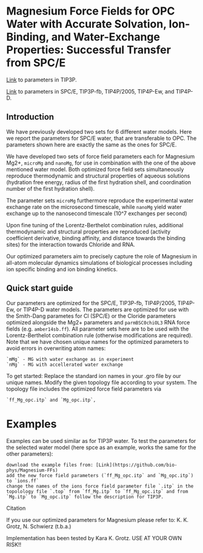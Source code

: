 # Magnesium Force Fields for OPC Water with Accurate Solvation, Ion-Binding, and Water-Exchange Properties: Successful Transfer from SPC/E

[Link](https://github.com/bio-phys/Magnesium-FFs) to parameters in TIP3P.

[Link](https://github.com/bio-phys/optimizedMgFFs) to parameters in SPC/E, TIP3P-fb, TIP4P/2005, TIP4P-Ew, and TIP4P-D.


## Introduction

We have previously developed two sets for 6 different water models. Here we report the parameters for SPC/E water, that are transferable to OPC. The parameters shown here are exactly the same as the ones for SPC/E. 

We have developed two sets of force field parameters each for Magnesium Mg2+, `microMg` and `nanoMg`, for use in combination with the one of the above mentioned water model. Both optimized force field sets simultaneously reproduce thermodynamic and structural properties of aqueous solutions (hydration free energy, radius of the first hydration shell, and coordination number of the first hydration shell).

The parameter sets `microMg` furthermore reproduce the experimental water exchange rate on the microsecond timescale, while `nanoMg` yield water exchange up to the nanosecond timescale (10^7 exchanges per second)

Upon fine tuning of the Lorentz-Berthelot combination rules, additional thermodynamic and structural properties are reproduced (activity coefficient derivative, binding affinity, and distance towards the binding sites) for the interaction towards Chloride and RNA.

Our optimized parameters aim to precisely capture the role of Magnesium in all-atom molecular dynamics simulations of biological processes including ion specific binding and ion binding kinetics.

## Quick start guide

Our parameters are optimized for the SPC/E, TIP3P-fb, TIP4P/2005, TIP4P-Ew, or TIP4P-D water models. The parameters are optimized for use with the Smith-Dang parametes for Cl (SPC/E) or the Cloride parameters optimized alongside the Mg2+ parameters and `parmBSC0chiOL3` RNA force fields (e.g. `amber14sb.ff`). All parameter sets here are to be used with the Lorentz-Berthelot combination rule (otherwise modifications are required). Note that we have chosen unique names for the optimized parameters to avoid errors in overwriting atom names:

    `mMg` - MG with water exchange as in experiment
    `nMg` - MG with accellerated water exchange

To get started: Replace the standard ion names in your .gro file by our unique names. Modify the given topology file according to your system. The topology file includes the optimized force field parameters via

    `ff_Mg_opc.itp` and `Mg_opc.itp`,

# Examples

Examples can be used similar as for TIP3P water. To test the parameters for the selected water model (here spce as an example, works the same for the other parameters):

    download the example files from: [Link](https://github.com/bio-phys/Magnesium-FFs)
    add the new force field parameters (`ff_Mg_opc.itp` and `Mg_opc.itp`) to `ions.ff`
    change the names of the ions force field parameter file `.itp` in the topolology file `.top` from `ff_Mg.itp` to `ff_Mg_opc.itp` and from `Mg.itp` to `Mg_opc.itp` follow the description for TIP3P.

Citation

If you use our optimized parameters for Magnesium please refer to: K. K. Grotz, N. Schwierz (t.b.a.)

Implementation has been tested by Kara K. Grotz. USE AT YOUR OWN RISK!!
